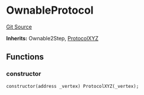 # OwnableProtocol
[Git Source](https://github.com/llama-community/vertex-v1/blob/c91dcfe1cc3faee5ceeb6ad3b852e507caf8911a/src/mock/OwnableProtocol.sol)

**Inherits:**
Ownable2Step, [ProtocolXYZ](/src/mock/ProtocolXYZ.sol/contract.ProtocolXYZ.md)


## Functions
### constructor


```solidity
constructor(address _vertex) ProtocolXYZ(_vertex);
```


